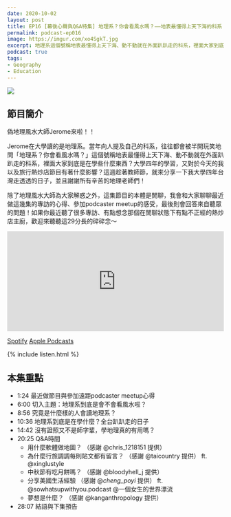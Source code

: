 ```yaml
---
date: 2020-10-02
layout: post
title: EP16 [幕後心聲與Q&A特集] 地理系？你會看風水嗎？——地表最懂得上天下海的科系
permalink: podcast-ep016
image: https://imgur.com/xo4SgkT.jpg
excerpt: 地理系這個號稱地表最懂得上天下海、動不動就在外面趴趴走的科系，裡面大家到底是在學些什麼東西？大學四年的學習，又對於今天的我以及旅行熱炒店節目有著什麼影響？這週趁著教師節，就來分享一下我大學四年台灣走透透的日子，並且謝謝所有辛苦的地理老師們！
podcast: true
tags:
- Geography
- Education
---
```


![](https://imgur.com/xo4SgkT.jpg)

## 節目簡介

偽地理風水大師Jerome來啦！！

Jerome在大學讀的是地理系。當年向人提及自己的科系，往往都會被半開玩笑地問「地理系？你會看風水嗎？」這個號稱地表最懂得上天下海、動不動就在外面趴趴走的科系，裡面大家到底是在學些什麼東西？大學四年的學習，又對於今天的我以及旅行熱炒店節目有著什麼影響？這週趁著教師節，就來分享一下我大學四年台灣走透透的日子，並且謝謝所有辛苦的地理老師們！

除了地理風水大師為大家解惑之外，這集節目的本體是閒聊，我會和大家聊聊最近做這幾集的專訪的心得、參加podcaster meetup的感受，最後則會回答來自聽眾的問題！如果你最近聽了很多專訪、有點想念那個在閒聊狀態下有點不正經的熱炒店主廚，歡迎來聽聽這29分長的碎碎念～

<iframe src="https://open.spotify.com/embed-podcast/episode/141CnDy3dkfeGZDSMbBQQw" width="100%" height="232" frameborder="0" allowtransparency="true" allow="encrypted-media"></iframe>

[Spotify](https://open.spotify.com/episode/141CnDy3dkfeGZDSMbBQQw)
[Apple Podcasts](https://podcasts.apple.com/tw/podcast/id1518914711?i=1000493401732)

{% include listen.html %}

## 本集重點

* 1:24 最近做節目與參加遠距podcaster meetup心得
* 6:00 切入主題：地理系到底是會不會看風水啦？
* 8:56 究竟是什麼樣的人會讀地理系？
* 10:36 地理系到底是在學什麼？全台趴趴走的日子
* 14:42 沒有證照又不是師字輩，學地理真的有用嗎？
* 20:25 Q&A時間
  * 用什麼軟體做地圖？ （感謝 @chris_1218151 提供）
  * 為什麼行旅調調每則貼文都有留言？ （感謝 @taicountry 提供） ft. @xinglustyle
  * 中秋節有吃月餅嗎？ （感謝 @bloodyhell_j 提供）
  * 分享美國生活經驗 （感謝 @_cheng_poyi_ 提供） ft. @sowhatsupwithyou.podcast @一個女生的世界漂流
  * 夢想是什麼？ （感謝 @kanganthropology 提供）
* 28:07 結語與下集預告
